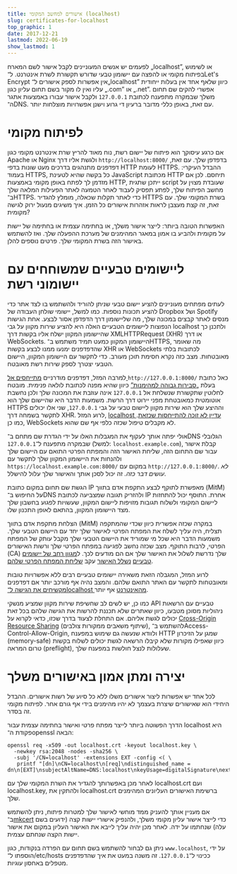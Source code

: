 ```yaml
---
title: אישורים למחשב המקומי (localhost)
slug: certificates-for-localhost
top_graphic: 1
date: 2017-12-21
lastmod: 2022-06-19
show_lastmod: 1
---
```



לפעמים יש אנשים המעוניינים לקבל אישור לשם המארח „localhost”, או לשימוש בפיתוח מקומי או להפצה עם יישומון טבעי שדורש תקשורת לשרת אינטרנט. ל־Let's Encrypt אין אפשרות לספק אישורים ל־„localhost” כיוון שלאף אחד אין בעלות ייחודית עליו ואין לו מקור בשם תחום עליון כגון „‎.com” או „‎.net”. אפשרי להקים שם תחום משלך שבמקרה מתפענח לכתובת `127.0.0.1` ולקבל אישור עבורו באמצעות אתגר ה־DNS. עם זאת, באופן כללי מדובר ברעיון די גרוע וישנן אפשרויות מוצלחות יותר.

# לפיתוח מקומי

אם כרגע עיסוקך הוא פיתוח של יישום רשת, נוח מאוד להריץ שרת אינטרנט מקומי כגון Apache או Nginx ולגשת אליו דרך `http://localhost:8000/‎` בדפדפן שלך. עם זאת, דפדפנים מתנהגים בדרכים מעט שונות בדפי HTTP לעומת HTTPS. ההבדל העיקרי: בעמוד HTTPS, כל בקשה שהיא לטעינת JavaScript מכתובת HTTP תיחסם. לכן אם מזדמן לך לפתח באופן מקומי באמצעות HTTP, ייתכן שתגית script שעובדת מצוין על מחשב הפיתוח שלך, לפתע תפסיק לעבוד לאחר הטמעה לאתר הפעילות המלאה שלך ב־HTTPS. כדי לאתר תקלות שכאלה, מומלץ להגדיר HTTPS בשרת המקומי שלך. עם זאת, זה קצת מעצבן לראות אזהרות אישורים כל הזמן. איך משיגים מנעול ירוק לגישה מקומית?

האפשרות הטובה ביותר: לייצר אישור משלך, או בחתימה עצמית או בחתימה של יישות על מקומית ולהביע בו אמון במאגר המהימנים של מערכת ההפעלה שלך. ואז להשתמש באישור הזה בשרת המקומי שלך. פרטים נוספים להלן.

# ליישומים טבעיים שמשוחחים עם יישומוני רשת

לעתים מפתחים מעוניינים להציע יישום טבעי שניתן להוריד ולהשתמש בו לצד אתר כדי להציע תכונות נוספות. כמו למשל, יישומי שולחן העבודה של Dropbox ושל Spotify מנסים לאתר קבצים במכונה שלך, מה שליישומון דרך הדפדפן אסור לבצע. אחת הגישות הנפוצות ליישומים הטבעיים האלה היא להציע שירות מקוון על גבי localhost ולתכנן כך שהיישומון המקוון ישלח אליו בקשות דרך XMLHTTPRequest (XHR) או דרך WebSockets. היישומון המקוון כמעט תמיד משתמש ב־HTTPS, מה שאומר שהדפדפנים ימנעו ממנו לבצע בקשות XHR או WebSockets לכתובות בלתי מאובטחות. מצב כזה נקרא חסימת תוכן מעורב. כדי לתקשר עם היישומון המקוון, היישום הטבעי יצטרך לספק שירות רשת מאובטח.

למרבה המזל, דפדפנים מודרניים [מתייחסים אל ](https://bugs.chromium.org/p/chromium/issues/detail?id=607878) `http://127.0.0.1:8000/‎` כאל כתובת בעלת [„סבירות גבוהה למהימנות”](https://www.w3.org/TR/secure-contexts/#is-origin-trustworthy) כיוון שהיא מפנה לכתובת לולאה פנימית. מובטח לחלוטין שתקשורת שנשלחת אל `127.0.0.1` אינה עוזבת את המכונה שלך ולכן נחשבת אוטומטית כמאובטחת מפני יירוט דרך הרשת. משמעות הדבר היא שהיישום שלך הוא HTTPS וההיצע שלך הוא שירות מקוון ליישום טבעי על גבי `127.0.0.1`, שני אלו יכולים לתקשר בשמחה דרך XHR. לרוע המזל, [localhost עדיין לא זוכה להתייחסות שכזאת](https://tools.ietf.org/html/draft-ietf-dnsop-let-localhost-be-localhost-02). כמו כן, WebSockets לא מקבלים טיפול שכזה כלפי אף שם שהוא.

אולי יפתה אותך לעקוף את המגבלות האלו על ידי הגדרת שם מתחם ב־DNS הגלובלי שבמקרה מתפענח ל־`127.0.0.1` (למשל: `localhost.example.com`), קבלת אישור עבור שם התחום הזה, שליחת האישור הזה והמפתח הפרטי התואם עם היישום שלך ולהנחות את היישומון המקוון שלך לתקשר עם `https://localhost.example.com:8000/‎` במקום עם `http://127.0.0.1:8000/‎`. *לא עושים דבר כזה.* זה יכול לסכן אותך והאישור שלך עלול להישלל.

הגשת שם תחום במקום כתובת IP מאפשרת לתוקף לבצע התקפת אדם בתווך (MitM) על החיפוש ב־DNS ולהזריק תגובה שמצביעה לכתובת IP אחרת. התוסף יכול להתחזות ליישום המקומי ולשלוח תגובות מזויפות ליישום המקוון, שעשויות לפגוע בחשבון שלך מצד היישומון המקוון, בהתאם לאופן התכנון שלו.

הצלחת מתקפת אדם בתווך (MitM) במקרה שכזה אפשרית כיוון שכדי שהמתקפה תצליח, היה עליך לשלח את המפתח הפרטי לאישור שלך יחד עם היישום הטבעי שלך. משמעות הדבר היא שכל מי שמוריד את היישום הטבעי שלך מקבל עותק של המפתח הפרטי, לרבות התוקף. מצב שכזה נחשב לפגיעה במפתח הפרטי שלך ורשות האישורים (CA) שלך נדרשת לשלול את האישור שלך אם הם מודעים לכך. ל[מגוון רחב של יישומים טבעיים](https://groups.google.com/d/msg/mozilla.dev.security.policy/eV89JXcsBC0/wsj5zpbbAQAJ) [נשלל האישור](https://groups.google.com/d/msg/mozilla.dev.security.policy/T6emeoE-lCU/-k-A2dEdAQAJ) עקב [שליחת המפתח הפרטי שלהם](https://groups.google.com/d/msg/mozilla.dev.security.policy/pk039T_wPrI/tGnFDFTnCQAJ).

לרוע המזל, המגבלה הזאת משאירה יישומים טבעיים רבים ללא אפשרויות טובות ומאובטחות לתקשר עם האתר התואם שלהם. והמצב נהיה אף מורכב יותר אם דפדפנים [מקשיחים את הגישה ל־localhost מהאינטרנט](https://bugs.chromium.org/p/chromium/issues/detail?id=378566) אף יותר.

כמו כן, יש לשים לב שחשיפת שירות מקוון שמציע מנשקי API טבעיים עם הרשאות ניהוליות מסוכן מטבעו, כיוון שאתרים שלא תכננת להרשות את הגישה שלהם בכל זאת יכולים לגשת אליהם. אם התחלת לצעוד בדרך שכזו, כדאי לקרוא על [Cross-Origin Resource Sharing](https://developer.mozilla.org/en-US/docs/Web/HTTP/CORS) (שיתוף משאבים ממקורות צולבים), להשתמש ב־Access-Control-Allow-Origin, ולוודא שנעשה גם שימוש במפענח HTTP שמגן על הזיכרון (memory-safe) כיוון שאפילו מקורות שלא קיבלו הרשאה לגשת יכולים לשלוח בקשות טרום המראה (preflight), שעלולות לנצל חולשות במפענח שלך.

# יצירה ומתן אמון באישורים משלך

לכל אחד יש אפשרות ליצור אישורים משלו ללא כל סיוע של רשות אישורים. ההבדל היחידי הוא שאישורים שיצרת בעצמך לא יהיו מהימנים בידי אף גורם אחר. לפיתוח מקומי זה בסדר.

הדרך הפשוטה ביותר לייצר מפתח פרטי ואישור בחתימה עצמית עבור localhost היא פקודת ה־openssl הבאה:

    openssl req -x509 -out localhost.crt -keyout localhost.key \
      -newkey rsa:2048 -nodes -sha256 \
      -subj '/CN=localhost' -extensions EXT -config <( \
       printf "[dn]\nCN=localhost\n[req]\ndistinguished_name = dn\n[EXT]\nsubjectAltName=DNS:localhost\nkeyUsage=digitalSignature\nextendedKeyUsage=serverAuth")

לאחר מכן באפשרותך להגדיר את השרת המקומי שלך עם localhost.crt ועם localhost.key, ולהתקין את localhost.crt ברשימת האישורים העליונים המהימנים שלך.

אם מעניין אותך להעניק ממד מוחשי לאישור שלך למטרות פיתוח, ניתן להשתמש ב־[mkcert](https://github.com/FiloSottile/mkcert) כדי לייצר אישור עליון מקומי משלך, ולהנפיק אישורי יישות קצה (ידועים בשם עלה) שנחתמו על ידה. לאחר מכן יהיה עליך לייבא את האישור העליון במקום את אישור יישות הקצה שנחתם עצמית.

ניתן גם לבחור להשתמש בשם תחום עם הפרדה בנקודות, כגון `www.localhost`, על ידי הוספתו ל־‎/etc/hosts ככינוי ל־`127.0.0.1`. זה משנה במעט את איך שהדפדפנים מטפלים באחסון עוגיות.

